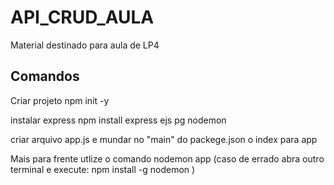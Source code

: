 # API_CRUD_AULA
Material destinado para aula de LP4

## Comandos

Criar projeto 
npm init -y

instalar express
npm install express ejs pg nodemon

criar arquivo app.js e mundar no "main" do packege.json o index para app

Mais para frente utlize o comando
nodemon app
 (caso de errado abra outro terminal e execute: npm install -g nodemon )
